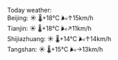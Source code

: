 Today weather:  
Beijing: ☀️   🌡️+18°C 🌬️↑15km/h  
Tianjin: ☀️   🌡️+18°C 🌬️↗11km/h  
Shijiazhuang: ☀️   🌡️+14°C 🌬️↑14km/h  
Tangshan: ☀️   🌡️+15°C 🌬️→13km/h  
